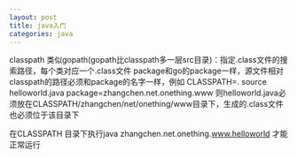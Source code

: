 ```yaml
---
layout: post
title: java入门
categories: java
---
```


classpath 类似gopath(gopath比classpath多一层src目录)：指定.class文件的搜索路径，每个类对应一个.class文件
package和go的package一样，源文件相对classpath的路径必须和package的名字一样，例如
CLASSPATH=.
source helloworld.java
package=zhangchen.net.onething.www
则helloworld.java必须放在CLASSPATH/zhangchen/net/onething/www目录下，生成的.class文件也必须位于该目录下

在CLASSPATH 目录下执行java zhangchen.net.onething.www.helloworld 才能正常运行


